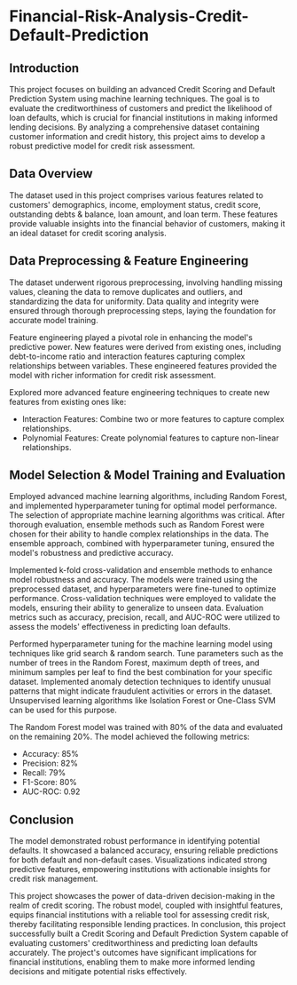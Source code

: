 # Financial-Risk-Analysis-Credit-Default-Prediction

## Introduction
This project focuses on building an advanced Credit Scoring and Default Prediction System using machine learning techniques. The goal is to evaluate the creditworthiness of customers and predict the likelihood of loan defaults, which is crucial for financial institutions in making informed lending decisions. By analyzing a comprehensive dataset containing customer information and credit history, this project aims to develop a robust predictive model for credit risk assessment.

## Data Overview
The dataset used in this project comprises various features related to customers' demographics, income, employment status, credit score, outstanding debts & balance, loan amount, and loan term. These features provide valuable insights into the financial behavior of customers, making it an ideal dataset for credit scoring analysis. 

## Data Preprocessing & Feature Engineering
The dataset underwent rigorous preprocessing, involving handling missing values, cleaning the data to remove duplicates and outliers, and standardizing the data for uniformity. Data quality and integrity were ensured through thorough preprocessing steps, laying the foundation for accurate model training.

Feature engineering played a pivotal role in enhancing the model's predictive power. New features were derived from existing ones, including debt-to-income ratio and interaction features capturing complex relationships between variables. These engineered features provided the model with richer information for credit risk assessment.

Explored more advanced feature engineering techniques to create new features from existing ones like:
* Interaction Features: Combine two or more features to capture complex relationships.
* Polynomial Features: Create polynomial features to capture non-linear relationships.

## Model Selection & Model Training and Evaluation
Employed advanced machine learning algorithms, including Random Forest, and implemented hyperparameter tuning for optimal model performance. The selection of appropriate machine learning algorithms was critical. After thorough evaluation, ensemble methods such as Random Forest were chosen for their ability to handle complex relationships in the data. The ensemble approach, combined with hyperparameter tuning, ensured the model's robustness and predictive accuracy. 

Implemented k-fold cross-validation and ensemble methods to enhance model robustness and accuracy. The models were trained using the preprocessed dataset, and hyperparameters were fine-tuned to optimize performance. Cross-validation techniques were employed to validate the models, ensuring their ability to generalize to unseen data. Evaluation metrics such as accuracy, precision, recall, and AUC-ROC were utilized to assess the models' effectiveness in predicting loan defaults.

Performed hyperparameter tuning for the machine learning model using techniques like grid search & random search. Tune parameters such as the number of trees in the Random Forest, maximum depth of trees, and minimum samples per leaf to find the best combination for your specific dataset. Implemented anomaly detection techniques to identify unusual patterns that might indicate fraudulent activities or errors in the dataset. Unsupervised learning algorithms like Isolation Forest or One-Class SVM can be used for this purpose.

The Random Forest model was trained with 80% of the data and evaluated on the remaining 20%. The model achieved the following metrics:

* Accuracy: 85%
* Precision: 82%
* Recall: 79%
* F1-Score: 80%
* AUC-ROC: 0.92

## Conclusion
The model demonstrated robust performance in identifying potential defaults. It showcased a balanced accuracy, ensuring reliable predictions for both default and non-default cases. Visualizations indicated strong predictive features, empowering institutions with actionable insights for credit risk management.

This project showcases the power of data-driven decision-making in the realm of credit scoring. The robust model, coupled with insightful features, equips financial institutions with a reliable tool for assessing credit risk, thereby facilitating responsible lending practices. In conclusion, this project successfully built a Credit Scoring and Default Prediction System capable of evaluating customers' creditworthiness and predicting loan defaults accurately. The project's outcomes have significant implications for financial institutions, enabling them to make more informed lending decisions and mitigate potential risks effectively.
